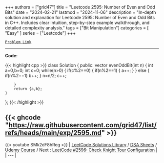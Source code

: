 
+++
authors = ["grid47"]
title = "Leetcode 2595: Number of Even and Odd Bits"
date = "2024-02-21"
lastmod = "2024-11-06"
description = "In-depth solution and explanation for Leetcode 2595: Number of Even and Odd Bits in C++. Includes clear intuition, step-by-step example walkthrough, and detailed complexity analysis."
tags = ["Bit Manipulation"]
categories = [
    "Easy"
]
series = ["Leetcode"]
+++



[`Problem Link`](https://leetcode.com/problems/number-of-even-and-odd-bits/description/)

---
**Code:**

{{< highlight cpp >}}
class Solution {
public:
    vector<int> evenOddBit(int n) {
        int a=0,b=0;
        int c=0;
        while(n>0)
        {
            if(c%2==0)
            {
                if(n%2==1)
                {
                    a++;
                }
            }
            else
            {
                if(n%2==1) b++;
            }
            n=n/2;
            c++;
            
        }
        return {a,b};
    }
};
{{< /highlight >}}

{{< ghcode "https://raw.githubusercontent.com/grid47/list/refs/heads/main/exp/2595.md" >}}
---
{{< youtube SMk2dF8hReg >}}
| [LeetCode Solutions Library](https://grid47.xyz/leetcode/) / [DSA Sheets](https://grid47.xyz/sheets/) / [Udemy Course](https://grid47.xyz/courses/) / Next : [LeetCode #2596: Check Knight Tour Configuration](https://grid47.xyz/posts/leetcode-2596-check-knight-tour-configuration-solution/) |
| --- |
